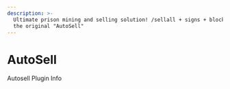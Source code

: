 ```yaml
---
description: >-
  Ultimate prison mining and selling solution! /sellall + signs + blocks2inv +
  the original "AutoSell"
---
```


# AutoSell

Autosell Plugin Info

